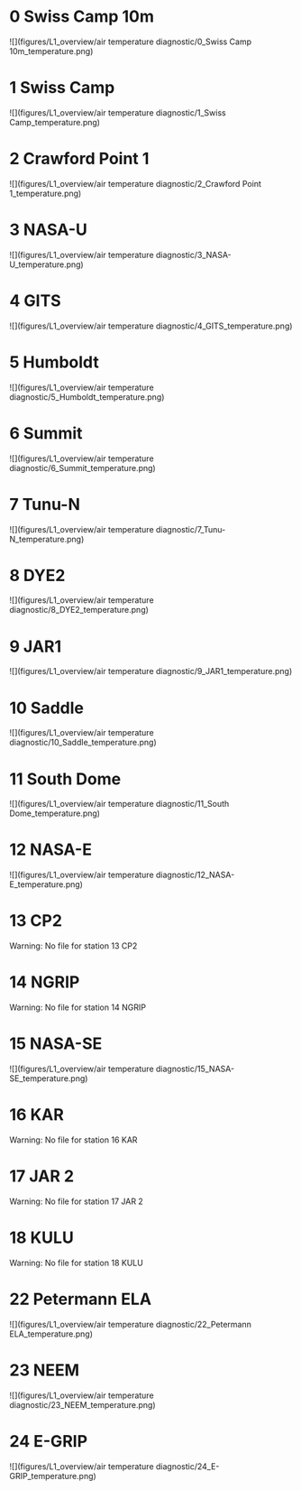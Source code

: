# 0 Swiss Camp 10m
![](figures/L1_overview/air temperature diagnostic/0_Swiss Camp 10m_temperature.png)
# 1 Swiss Camp
![](figures/L1_overview/air temperature diagnostic/1_Swiss Camp_temperature.png)
# 2 Crawford Point 1
![](figures/L1_overview/air temperature diagnostic/2_Crawford Point 1_temperature.png)
# 3 NASA-U
![](figures/L1_overview/air temperature diagnostic/3_NASA-U_temperature.png)
# 4 GITS
![](figures/L1_overview/air temperature diagnostic/4_GITS_temperature.png)
# 5 Humboldt
![](figures/L1_overview/air temperature diagnostic/5_Humboldt_temperature.png)
# 6 Summit
![](figures/L1_overview/air temperature diagnostic/6_Summit_temperature.png)
# 7 Tunu-N
![](figures/L1_overview/air temperature diagnostic/7_Tunu-N_temperature.png)
# 8 DYE2
![](figures/L1_overview/air temperature diagnostic/8_DYE2_temperature.png)
# 9 JAR1
![](figures/L1_overview/air temperature diagnostic/9_JAR1_temperature.png)
# 10 Saddle
![](figures/L1_overview/air temperature diagnostic/10_Saddle_temperature.png)
# 11 South Dome
![](figures/L1_overview/air temperature diagnostic/11_South Dome_temperature.png)
# 12 NASA-E
![](figures/L1_overview/air temperature diagnostic/12_NASA-E_temperature.png)
# 13 CP2
Warning: No file for station 13 CP2
# 14 NGRIP
Warning: No file for station 14 NGRIP
# 15 NASA-SE
![](figures/L1_overview/air temperature diagnostic/15_NASA-SE_temperature.png)
# 16 KAR
Warning: No file for station 16 KAR
# 17 JAR 2
Warning: No file for station 17 JAR 2
# 18 KULU
Warning: No file for station 18 KULU
# 22 Petermann ELA
![](figures/L1_overview/air temperature diagnostic/22_Petermann ELA_temperature.png)
# 23 NEEM
![](figures/L1_overview/air temperature diagnostic/23_NEEM_temperature.png)
# 24 E-GRIP
![](figures/L1_overview/air temperature diagnostic/24_E-GRIP_temperature.png)
